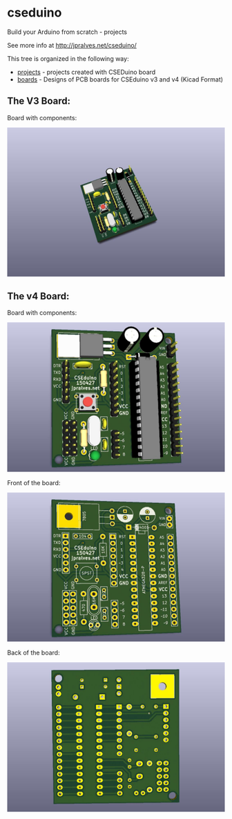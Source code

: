 # cseduino

Build your Arduino from scratch - projects

See more info at http://jpralves.net/cseduino/

This tree is organized in the following way:

- [projects](projects) - projects created with CSEDuino board
- [boards](boards) - Designs of PCB boards for CSEduino v3 and v4 (Kicad Format)

## The V3 Board:

Board with components:

![cseduinov3-board-comp](boards/1-layer/cseduinov3-board-comp.jpg)

## The v4 Board:

Board with components:

![cseduinov4-board-comp](boards/2-layer/cseduinov4_3d_4.jpg)

Front of the board:

![cseduinov3-board](boards/2-layer/cseduinov4_3d_2.jpg)

Back of the board:

![cseduinov3-board-back](boards/2-layer/cseduinov4_3d_3.jpg)


